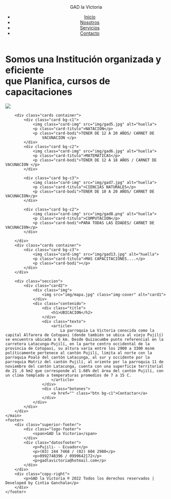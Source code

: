 <!DOCTYPE html>
<html lang="en">
<head>
    <meta charset="UTF-8">
    <meta http-equiv="X-UA-Compatible" content="IE=edge">
    <meta name="viewport" content="width=device-width, initial-scale=1.0">
    <link rel="stylesheet" href="css/header.css">
    <link rel="stylesheet" href="css/footer.css">
    <link rel="stylesheet" href="css/estilos.css">
    <title>Inicio</title>
</head>
<body>
    <header>
        <nav>
            <div class="logo">
                <span>GAD la Victoria</span>
            </div>
            <div class="menu">
                <ul>
                    <li><a href="index.html">Inicio</a></li>
                    <li><a href="nosotros.html">Nosotros</a></li>
                    <li><a href="servicios.html">Servicios</a></li>
                    <li><a href="contacto.html">Contacto</a></li>
                </ul>
            </div>
        </nav>
    </header>
    <main>
        <div class="seccion">
            <div class="img-container "> 
                <h1>Somos una Institución organizada y eficiente <br> que Planifica, cursos de capacitaciones</h1>
                <img src="img/gad20.jpeg" class="img">
            </div>
        </div>

        <div class="cards container">
            <div class="card bg-c1">
                <img class="card-img" src="img/gad5.jpg" alt="huella">
                <p class="card-titulo">NATACION</p>
                <p class="card-bodi">TENER DE 12 A 20 AÑOS/ CARNET DE 
                    VACUNACION </p>
            </div>
            <div class="card bg-c2">
                <img class="card-img" src="img/gad6.jpg" alt="huella">
                <p class="card-titulo">MATEMÁTICAS</p>
                <p class="card-bodi">TENER DE 12 A 18 AÑOS / CARNET DE VACUNACION </p>
            </div>

            <div class="card bg-c3">
                <img class="card-img" src="img/gad7.jpg" alt="huella">
                <p class="card-titulo">CIENCIAS NATURALES</p>
                <p class="card-bodi">TENER DE 10 A 20 AÑOS/ CARNET DE VACUNACION</p>
            </div>

            <div class="card bg-c2">
                <img class="card-img" src="img/gad8.png" alt="huella">
                <p class="card-titulo">COMPUTACION</p>
                <p class="card-bodi">PARA TODAS LAS EDADES/ CARNET DE VACUNACION</p>
            </div>

        </div>
        <div class="cards container">
            <div class="card bg-c3">
                <img class="card-img" src="img/gad13.jpg" alt="huella">
                <p class="card-titulo">MAS CAPACITACIONES....</p>
                <p class="card-bodi"></p>
            </div>
        </div>

        <div class="seccion">
            <div class="card2">
                <div class="img">
                    <img src="img/mapa.jpg" class="img-cover" alt="card1">
                </div>
                <div class="contenido">
                    <div class="title">
                        <h1>UBICACION</h2>
                    </div>
                    <div class="texto">
                        <article>
                            La parroquia La Victoria conocida como la capital Alfarera de Cotopaxi (donde también se ubica al viejo Pujilí) se encuentra ubicada a 6 km. Desde Quizacumbe punto referencial en la carretera Latacunga-Pujilí, en la parte centro occidental de la provincia de Cotopaxi, su altura varía entre los 2900 a 3300 msnm políticamente pertenece al cantón Pujilí, limita al norte con la parroquia Poaló del cantón Latacunga, al sur y occidente por la parroquia Matriz del cantón Pujilí, al oriente por la parroquia 11 de noviembre del cantón Latacunga, cuenta con una superficie territorial de 21 ,6 km2 que corresponde al 1.68% del área del cantón Pujilí, con un clima templado a temperaturas promedios de 7 a 15 C.
                        </article>
                    </div>
                    <div class="botones">
                        <a href="" class="btn bg-c1">Contactar</a>
                    </div>
                </div>
            </div>
        </div>
    </main>
    <footer>
        <div class="superior-footer">
            <div class="logo-footer">
                <span>GAD la Victoria</span>
            </div>
            <div class="datosfooter">
                <p>Pujili- - Ecuador</p>
                <p>(03) 244 7468 / (02) 604 2980</p>
                <p>0992748396 / 0999642172</p>
                <p>gadlavictoria@hotmail.com</p>
            </div>
        </div>
        <div class="copy-right">
            <p>GAD la Victoria ® 2022 Todos los derechos reservados | Developed by Cintia Ganchala</p>
        </div>
    </footer>
</body>
</html>
